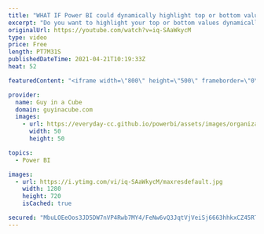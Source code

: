 ```yaml
---
title: "WHAT IF Power BI could dynamically highlight top or bottom values?"
excerpt: "Do you want to highlight your top or bottom values dynamically in Power BI? Patrick looks at a creative way to accomplish this using WHAT IF parameters.  Download Sample: http://guyinacu.be/dynamichighlightsample  📢 Become a member: https://guyinacu.be/membership \r \r *******************\r \r Want to take"
originalUrl: https://youtube.com/watch?v=iq-SAaWkycM
type: video
price: Free
length: PT7M31S
publishedDateTime: 2021-04-21T10:19:33Z
heat: 52

featuredContent: "<iframe width=\"800\" height=\"500\" frameborder=\"0\" src=\"https://www.youtube.com/embed/iq-SAaWkycM\" allow=\"accelerometer; autoplay; encrypted-media; gyroscope; picture-in-picture\" allowfullscreen></iframe>"

provider:
  name: Guy in a Cube
  domain: guyinacube.com
  images:
    - url: https://everyday-cc.github.io/powerbi/assets/images/organizations/guyinacube.com-50x50.jpg
      width: 50
      height: 50

topics:
  - Power BI

images:
  - url: https://i.ytimg.com/vi/iq-SAaWkycM/maxresdefault.jpg
    width: 1280
    height: 720
    isCached: true

secured: "MbuLOEeOos3JD5DW7nVP4Rwb7MY4/FeNw6vQ3JqtVjVeiSj6663hhkxCZ45RThzEmsvI+YdMtDsajvPi86Ajs3djHdvsnvgiVKjrTcD63IeAfXrnstjz2N5iyVZuUXbzoRZIbHKCa3T+4hvdeUdgJ/qdZII85tYPkBL4WUFA+t83NT1Eek8vhsQSTw13l9+BKWMY4FAA4nj5YTtxdLQvVYWrK09T/8mXLwluGvGUqg3D9NqtvGNIlB01aYjcQQe2/LmUrY1/uqTqX6EfI0R8DrVM55qMeVuy9ihyDgg5pglGYV/LZT8umqTyXeYZZbPGWUOf/eLESqGyQHKmnh9mRmCVYuf3NNJk/IHMvrrrp3ZQZreuGPHUvis8+XX5LNeiONeY4rraqrQfAJ3a0Mccc+gDUAT4J9A3klccqamGEvM=;MGmCy9jUrZ9j0sKtoomUxg=="
---
```


